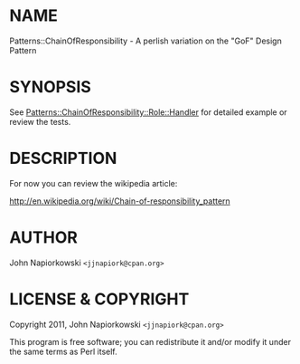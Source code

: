 # NAME
 

Patterns::ChainOfResponsibility - A perlish variation on the "GoF" Design Pattern

# SYNOPSIS

See [Patterns::ChainOfResponsibility::Role::Handler](http://search.cpan.org/perldoc?Patterns::ChainOfResponsibility::Role::Handler) for detailed example or
review the tests.

# DESCRIPTION

For now you can review the wikipedia article:

http://en.wikipedia.org/wiki/Chain-of-responsibility_pattern
 

# AUTHOR

John Napiorkowski `<jjnapiork@cpan.org>` 
 

# LICENSE & COPYRIGHT
 

Copyright 2011, John Napiorkowski `<jjnapiork@cpan.org>`

This program is free software; you can redistribute it and/or modify
it under the same terms as Perl itself.
 